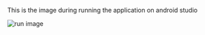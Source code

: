 This is the image during running the application on android studio 

![run image](https://github.com/1556245/first_task/assets/111219555/8ec96952-8de7-4870-8484-d8b5c098440f)
